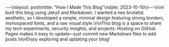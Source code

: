 ---\nlayout: post\ntitle: "How I Made This Blog"\ndate: 2023-10-10\n---\n\nI built this blog using Jekyll and Markdown. I wanted a neo brutalist aesthetic, so I developed a simple, minimal design featuring strong borders, monospaced fonts, and a raw visual style.\n\nThis blog is a space to share my tech experiments, security insights, and projects. Hosting on GitHub Pages makes it easy to update—just commit new Markdown files to add posts.\n\nEnjoy exploring and updating your blog!
